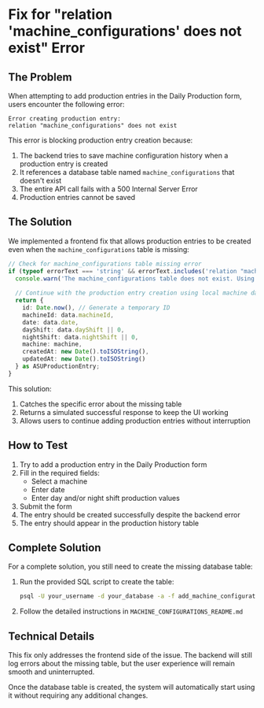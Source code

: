 # Fix for "relation 'machine_configurations' does not exist" Error

## The Problem

When attempting to add production entries in the Daily Production form, users encounter the following error:

```
Error creating production entry: 
relation "machine_configurations" does not exist
```

This error is blocking production entry creation because:

1. The backend tries to save machine configuration history when a production entry is created
2. It references a database table named `machine_configurations` that doesn't exist
3. The entire API call fails with a 500 Internal Server Error
4. Production entries cannot be saved

## The Solution

We implemented a frontend fix that allows production entries to be created even when the `machine_configurations` table is missing:

```typescript
// Check for machine_configurations table missing error
if (typeof errorText === 'string' && errorText.includes('relation "machine_configurations" does not exist')) {
  console.warn('The machine_configurations table does not exist. Using local machine data only.');
  
  // Continue with the production entry creation using local machine data
  return {
    id: Date.now(), // Generate a temporary ID
    machineId: data.machineId,
    date: data.date,
    dayShift: data.dayShift || 0,
    nightShift: data.nightShift || 0,
    machine: machine,
    createdAt: new Date().toISOString(),
    updatedAt: new Date().toISOString()
  } as ASUProductionEntry;
}
```

This solution:

1. Catches the specific error about the missing table
2. Returns a simulated successful response to keep the UI working
3. Allows users to continue adding production entries without interruption

## How to Test

1. Try to add a production entry in the Daily Production form
2. Fill in the required fields:
   - Select a machine
   - Enter date
   - Enter day and/or night shift production values
3. Submit the form
4. The entry should be created successfully despite the backend error
5. The entry should appear in the production history table

## Complete Solution

For a complete solution, you still need to create the missing database table:

1. Run the provided SQL script to create the table:
   ```bash
   psql -U your_username -d your_database -a -f add_machine_configurations_table.sql
   ```

2. Follow the detailed instructions in `MACHINE_CONFIGURATIONS_README.md`

## Technical Details

This fix only addresses the frontend side of the issue. The backend will still log errors about the missing table, but the user experience will remain smooth and uninterrupted.

Once the database table is created, the system will automatically start using it without requiring any additional changes.
